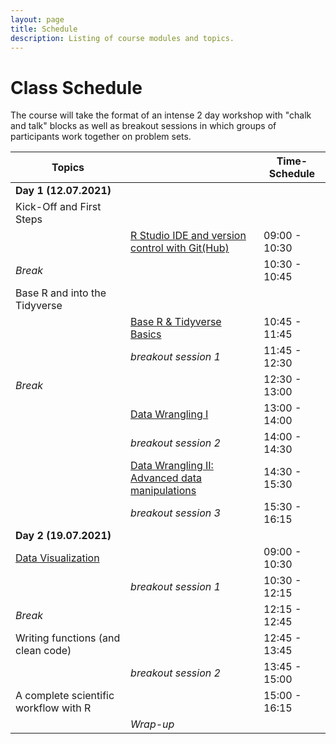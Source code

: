 ```yaml
---
layout: page
title: Schedule
description: Listing of course modules and topics.
---
```


# Class Schedule

The course will take the format of an intense 2 day workshop with "chalk and talk" blocks as well as breakout sessions in which groups of participants work together on problem sets.

| **Topics**                            |                                                | **Time-Schedule** |
|---------------------------------------|------------------------------------------------|-------------------|
| **Day 1 (12.07.2021)**                |                                                |                   |
| Kick-Off and First Steps              |                                                |                   |
|                                       | [R Studio IDE and version control with Git(Hub)](https://m-freitag.github.io/intro-r-polsci/Intro_Rst_Git/)  | 09:00 - 10:30     |
| *Break*                               |                                                | 10:30 - 10:45     |
| Base R and into the Tidyverse         |                                                |                   |
|                                       | [Base R & Tidyverse Basics](https://m-freitag.github.io/intro-r-polsci/Session2/)                      | 10:45 - 11:45     |
|                                       | *breakout session 1*                           | 11:45 - 12:30     |
| *Break*                               |                                                | 12:30 - 13:00     |
|                                       | [Data Wrangling I](https://m-freitag.github.io/intro-r-polsci/Session3/)                                 | 13:00 - 14:00     |
|                                       | *breakout session 2*                           | 14:00 - 14:30     |
|                                       | [Data Wrangling II: Advanced data manipulations](https://m-freitag.github.io/intro-r-polsci/Session3/)     | 14:30 - 15:30     |
|                                       | *breakout session 3*                           | 15:30 - 16:15     |
| **Day 2 (19.07.2021)**                |                                                |                   |
| [Data Visualization](https://m-freitag.github.io/intro-r-polsci/Session4/)                   |                                                | 09:00 - 10:30     |
|                                       | *breakout session 1*                           | 10:30 - 12:15     |
| *Break*                               |                                                | 12:15 - 12:45     |
| Writing functions (and clean code)    |                                                | 12:45 - 13:45     |
|                                       | *breakout session 2*                           | 13:45 - 15:00     |
| A complete scientific workflow with R |                                                | 15:00 - 16:15     |
|                                       | *Wrap-up*                                      |                   |